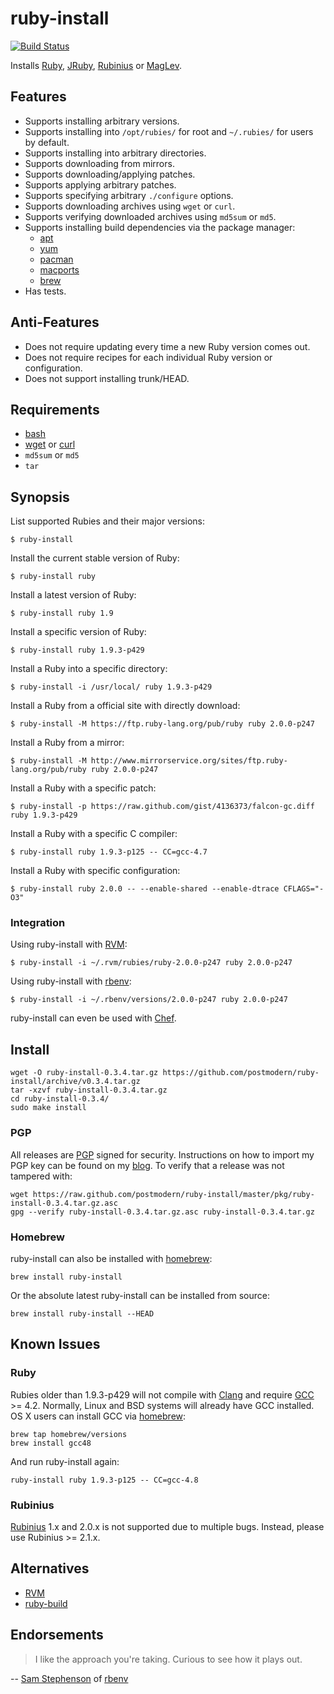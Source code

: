 # ruby-install

[![Build Status](https://travis-ci.org/postmodern/ruby-install.png?branch=master)](https://travis-ci.org/postmodern/ruby-install)

Installs [Ruby], [JRuby], [Rubinius] or [MagLev].

## Features

* Supports installing arbitrary versions.
* Supports installing into `/opt/rubies/` for root and `~/.rubies/` for users
  by default.
* Supports installing into arbitrary directories.
* Supports downloading from mirrors.
* Supports downloading/applying patches.
* Supports applying arbitrary patches.
* Supports specifying arbitrary `./configure` options.
* Supports downloading archives using `wget` or `curl`.
* Supports verifying downloaded archives using `md5sum` or `md5`.
* Supports installing build dependencies via the package manager:
  * [apt]
  * [yum]
  * [pacman]
  * [macports]
  * [brew]
* Has tests.

## Anti-Features

* Does not require updating every time a new Ruby version comes out.
* Does not require recipes for each individual Ruby version or configuration.
* Does not support installing trunk/HEAD.

## Requirements

* [bash]
* [wget] or [curl]
* `md5sum` or `md5`
* `tar`

## Synopsis

List supported Rubies and their major versions:

    $ ruby-install

Install the current stable version of Ruby:

    $ ruby-install ruby

Install a latest version of Ruby:

    $ ruby-install ruby 1.9

Install a specific version of Ruby:

    $ ruby-install ruby 1.9.3-p429

Install a Ruby into a specific directory:

    $ ruby-install -i /usr/local/ ruby 1.9.3-p429

Install a Ruby from a official site with directly download:

    $ ruby-install -M https://ftp.ruby-lang.org/pub/ruby ruby 2.0.0-p247

Install a Ruby from a mirror:

    $ ruby-install -M http://www.mirrorservice.org/sites/ftp.ruby-lang.org/pub/ruby ruby 2.0.0-p247

Install a Ruby with a specific patch:

    $ ruby-install -p https://raw.github.com/gist/4136373/falcon-gc.diff ruby 1.9.3-p429

Install a Ruby with a specific C compiler:

    $ ruby-install ruby 1.9.3-p125 -- CC=gcc-4.7

Install a Ruby with specific configuration:

    $ ruby-install ruby 2.0.0 -- --enable-shared --enable-dtrace CFLAGS="-O3"

### Integration

Using ruby-install with [RVM]:

    $ ruby-install -i ~/.rvm/rubies/ruby-2.0.0-p247 ruby 2.0.0-p247

Using ruby-install with [rbenv]:

    $ ruby-install -i ~/.rbenv/versions/2.0.0-p247 ruby 2.0.0-p247

ruby-install can even be used with
[Chef](https://github.com/rosstimson/chef-ruby_install#readme).

## Install

    wget -O ruby-install-0.3.4.tar.gz https://github.com/postmodern/ruby-install/archive/v0.3.4.tar.gz
    tar -xzvf ruby-install-0.3.4.tar.gz
    cd ruby-install-0.3.4/
    sudo make install

### PGP

All releases are [PGP] signed for security. Instructions on how to import my
PGP key can be found on my [blog][1]. To verify that a release was not tampered
with:

    wget https://raw.github.com/postmodern/ruby-install/master/pkg/ruby-install-0.3.4.tar.gz.asc
    gpg --verify ruby-install-0.3.4.tar.gz.asc ruby-install-0.3.4.tar.gz

### Homebrew

ruby-install can also be installed with [homebrew](http://brew.sh/):

    brew install ruby-install

Or the absolute latest ruby-install can be installed from source:

    brew install ruby-install --HEAD

## Known Issues

### Ruby

Rubies older than 1.9.3-p429 will not compile with [Clang] and require
[GCC] >= 4.2. Normally, Linux and BSD systems will already have GCC installed.
OS X users can install GCC via [homebrew]:

    brew tap homebrew/versions
    brew install gcc48

And run ruby-install again:

    ruby-install ruby 1.9.3-p125 -- CC=gcc-4.8

### Rubinius

[Rubinius] 1.x and 2.0.x is not supported due to multiple bugs.
Instead, please use Rubinius >= 2.1.x.

## Alternatives

* [RVM]
* [ruby-build]

## Endorsements

> I like the approach you're taking. Curious to see how it plays out.

-- [Sam Stephenson](https://twitter.com/sstephenson/status/334461494668443649)
of [rbenv]

[Ruby]: http://www.ruby-lang.org/
[JRuby]: http://jruby.org/
[Rubinius]: http://rubini.us/
[MagLev]: http://maglev.github.io/

[apt]: http://wiki.debian.org/Apt
[yum]: http://yum.baseurl.org/
[pacman]: https://wiki.archlinux.org/index.php/Pacman
[macports]: https://www.macports.org/
[brew]: http://brew.sh

[bash]: http://www.gnu.org/software/bash/
[wget]: http://www.gnu.org/software/wget/
[curl]: http://curl.haxx.se/

[GCC]: http://gcc.gnu.org/
[Clang]: http://clang.llvm.org/

[RVM]: https://rvm.io/
[rbenv]: https://github.com/sstephenson/rbenv#readme
[ruby-build]: https://github.com/sstephenson/ruby-build#readme

[PGP]: http://en.wikipedia.org/wiki/Pretty_Good_Privacy
[1]: http://postmodern.github.com/contact.html#pgp

[homebrew]: http://brew.sh/
